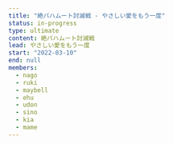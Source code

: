```yaml
---
title: "絶バハムート討滅戦 - やさしい愛をもう一度"
status: in-progress
type: ultimate
content: 絶バハムート討滅戦
lead: やさしい愛をもう一度
start: "2022-03-10"
end: null
members:
  - nago
  - ruki
  - maybell
  - ehu
  - udon
  - sino
  - kia
  - mame
---
```

